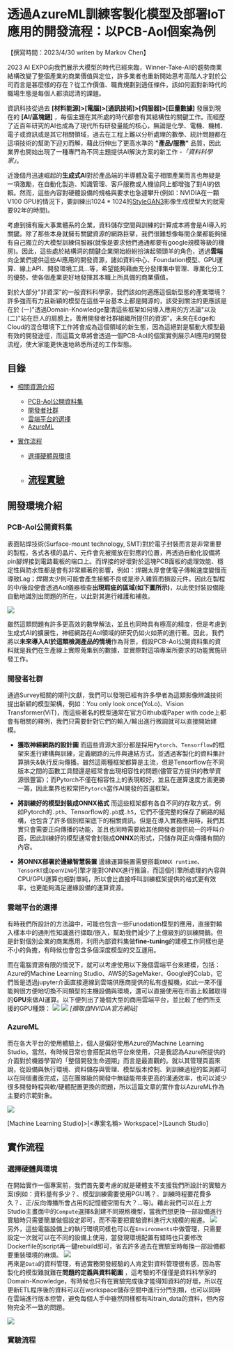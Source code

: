 # 透過AzureML訓練客製化模型及部署IoT應用的開發流程：以PCB-AoI個案為例


【撰寫時間：2023/4/30 writen by Markov Chen】

2023 AI EXPO向我們展示大模型的時代已經來臨，Winner-Take-All的趨勢商業結構改變了整個產業的商業價值與定位，許多業者也重新開始思考高階人才對於公司而言是甚麼樣的存在？從工作價值、職責規劃到適任條件，該如何面對新時代的職場生態是每個人都須認清的課題。

資訊科技從過去 **[材料能源]>[電腦]>[通訊技術]>[伺服器]>[巨量數據]** 發展到現在的 **[AI/區塊鏈]** ，每個主題在其所處的時代都會有其結構性的關鍵工作。而經歷了近百年研究的AI也成為了現代所有研發量能的核心，無論是化學、電機、機械、電子或資訊或是其它相關領域，過去在工程上難以分析處理的數學、統計問題都在這項技術的幫助下迎刃而解，藉此衍伸出了更高水準的 **"產品/服務"** 品質，因此業界也開始出現了一種專門為不同主題提供AI解決方案的新工作 -*「資料科學家」*。

近幾個月迅速崛起的**生成式AI**對於產品端的半導體及電子相關產業而言也無疑是一項激勵，在自動化製造、知識管理、客戶服務或人機協同上都增強了對AI的依賴。然而，這些內容對硬體設備的規格與要求也急遽攀升(例如：NVIDIA在一顆V100 GPU的情況下，要訓練出1024 * 1024的[StyleGAN3](https://nvlabs-fi-cdn.nvidia.com/stylegan3/stylegan3-paper.pdf)影像生成模型大約就需要92年的時間)。

考慮到擁有龐大事業體系的企業，資料儲存空間與訓練的計算成本將會是AI導入的關鍵。除了那些本身就擁有關鍵資源的網路巨擘，我們很難想像每間企業都能夠擁有自己獨立的大模型訓練伺服器(就像是要求他們通通都要有google規模等級的機房)。因此，這些處於結構洞的關鍵企業開始紛紛扮演起領頭羊的角色，透過**雲端**向企業們提供這些AI應用的開發資源，諸如資料中心、Foundation模型、GPU運算、線上API、開發環境工具...等，希望能夠藉由充分發揮集中管理、專業化分工的優勢，使各個產業更好地發揮其本職上所具備的商業價值。

對於大部分"非資深"的一般資料科學家，我們該如何適應這個新型態的產業環境？許多強而有力且新穎的模型在這些平台基本上都是開源的，該受到關注的更應該是在於 (一)"透過Domain-Knowledge釐清這些框架如何導入應用的方法論"以及 (二)"站在巨人的肩膀上，善用開發者社群組織所提供的資源"。未來在Edge和Cloud的混合環境下工作將會成為這個領域的新生態，因為這絕對是驅動大模型最有效的開發途徑，而這篇文章將會透過一個PCB-AoI的個案實例展示AI應用的開發流程，使大家能更快速地熟悉所述的工作型態。

## 目錄

- [相關資源介紹](#)
    - [PCB-AoI公開資料集](#)
    - [開發者社群](#)
    - [雲端平台的選擇](#)
    - [AzureML](#)

- [實作流程](#)
    - [選擇硬體與環境](#)
    - [流程實驗](#)
        - 
## 開發環境介紹
### PCB-AoI公開資料集
表面貼焊技術(Surface-mount technology, SMT)對於電子封裝而言是非常重要的製程，各式各樣的晶片、元件會先被擺放在對應的位置，再透過自動化設備將pin腳焊接到電路載板的端口上。而焊接的好壞對於這塊PCB面板的處理效能、穩定性與防水性都是會有非常顯著的影響，例如：焊錫太厚會使電子傳輸速度變慢而導致Lag；焊錫太少則可能會產生接觸不良或是滲入雜質而損毀元件。因此在製程的中/後段便會透過AoI儀器檢查**出現瑕疵的區域(如下圖所示)**，以此使封裝設備能自動地識別出問題的所在，以此對其進行維護和補救。

![](https://i.imgur.com/fXKB5cH.jpg)

雖然這類問題有許多更高效的數學解法，並且也同時具有極高的精度，但是考慮到生成式AI的擴展性，神經網路在AoI領域的研究仍如火如荼的進行著。因此，我們將以**未來導入AI於這類檢測產品的情境**作為背景，假設PCB-AoI公開資料集的資料就是我們在生產線上實際蒐集到的數據，並實際對這項專案所要求的功能實施研發工作。


### 開發者社群
通過Survey相關的期刊文獻，我們可以發現已經有許多學者為這類影像辨識技術提出新穎的模型架構，例如：You only look once(YoLo)、Vision Transformer(ViT)，而這些著名的模型通常在官方Github或Paper with code上都會有相關的釋例，我們只需要針對它們的輸入/輸出進行微調就可以直接開始建模。

* **獲取神經網路的設計圖**
而這些資源大部分都是採用`Pytorch`、`Tensorflow`的框架來進行建構與訓練，定義網路的元件與連結方式，並透過客製化的資料集計算損失&執行反向傳播。雖然這兩種框架都算是主流，但是Tensorflow在不同版本之間的函數工具間還是經常會出現相容性的問題(儘管官方提供的教學資源很豐富)；而Pytorch不僅在相容性上的表現較好，並且在運算速度方面更勝一籌，因此業界也較常把`Pytorch`當作AI開發的首選框架。

* **將訓練好的模型封裝成ONNX格式**
而這些框架都有各自不同的存取方式，例如Pytorch的`.pth`、Tensorflow的`.pb`或`.h5`，它們不僅完整的保存了網路的結構，也包含了許多個別框架底下的相關資訊。但是在導入實務應用時，我們其實只會需要正向傳播的功能，並且也同時需要給其他開發者提供統一的呼叫介面，因此訓練好的模型通常會封裝成**ONNX**的形式，只儲存與正向傳播有關的內容。

* **將ONNX部署於邊緣智慧裝置**
邊緣運算裝置需要搭載`ONNX runtime`、`TensorRT`或`OpenVINO`引擎才能對ONNX進行推論，而這個引擎所處理的內容與CPU/GPU運算也相對單純，所以會比直接呼叫訓練框架提供的格式更有效率，也更能夠滿足邊緣設備的運算資源。

### 雲端平台的選擇

有時我們所設計的方法論中，可能也包含一些Funodation模型的應用，直接對輸入樣本中的通則性知識進行擷取/嵌入，幫助我們減少了上億級別的訓練開銷。但是針對個別企業的商業應用，利用內部資料集做**fine-tuning**的建模工作同樣也是不小的負擔，有時候也會包含多個深度模型的交互運用。

而在電腦資源有限的情況下，就可以考慮使用以下幾個雲端平台來建模，包括：Azure的Machine Learning Studio、AWS的SageMaker、Google的Colab，它們皆是透過jupyter介面直接連線到雲端供應商提供的私有虛擬機，如此一來不僅能夠很方便地切換不同類型的主機設備與環境，還可以直接使用在市面上較難取得的**GPU**來做AI運算。以下便列出了幾個大型的商用雲端平台，並比較了他們所支援的GPU種類：
![](https://i.imgur.com/CJoI8uZ.png)
![](https://i.imgur.com/xJ3jZdA.png)
*[擷取自NVIDIA官方網站]*

### AzureML 
而在各大平台的使用體驗上，個人是偏好使用Azure的Machine Learning Studio。當然，有時候日常也會搭配其他平台來使用，只是我認為Azure所提供的介面對於機器學習的「整個開發生命週期」而言是最直觀的。就以其管理頁面來說，從設備與執行環境、資料儲存與管理、模型版本控制、到訓練過程的監測都可以在同個畫面完成，這在團隊級的開發中無疑能帶來更高的溝通效率，也可以減少很多開發時程與軟/硬體配置更換的問題，所以這篇文章的實作會以AzureML作為主要的示範對象。

![](https://i.imgur.com/hEAFTb5.png)

[Machine Learning Studio]>[<專案名稱> Workspace]>[Launch Studio]

## 實作流程
### 選擇硬體與環境
在開始實作一個專案前，我們首先要考慮的就是硬體支不支援我們所設計的實驗方案(例如：資料量有多少？、模型訓練需要使用PGU嗎？、訓練時程要花費多久？、正/反向傳播所會占用的記憶體空間有大？...等)。藉此我們可以在上方Studio主畫面中的`Compute`選擇&創建不同規格機型，當我們想更換一部設備進行實驗時只需要簡單做個設定即可，而不需要把實驗資料進行大規模的搬遷。
![](https://i.imgur.com/85hsOgr.png)<br>
另外，這些電腦設備上的執行環境同樣也可以在`Environments`中做管理，只需要設定一次就可以在不同的設備上使用，當發現環境配置有錯時也只要修改Dockerfile的script再一鍵rebuild即可，省去許多過去在實驗室時每換一部設備都要重裝環境的麻煩。
![](https://i.imgur.com/OKu0E5Q.png)<br>
再來是`Data`的資料管理，有過實務開發經驗的人肯定對資料管理很有感，因為客製化的模型難就難在**問題的定義與資料範圍** ，這考驗的不僅僅是資料科學家的Domain-Knowledge，有時候也只有在實驗完成後才能得知資料的好壞，所以在更新ETL程序後的資料可以在workspace儲存空間中進行分門別類，也可以同時在雲端進行版本控管，避免每個人手中雖然同樣都有叫train_data的資料，但內容物完全不一致的問題。

![](https://i.imgur.com/tjLWhHw.png)

### 實驗流程
